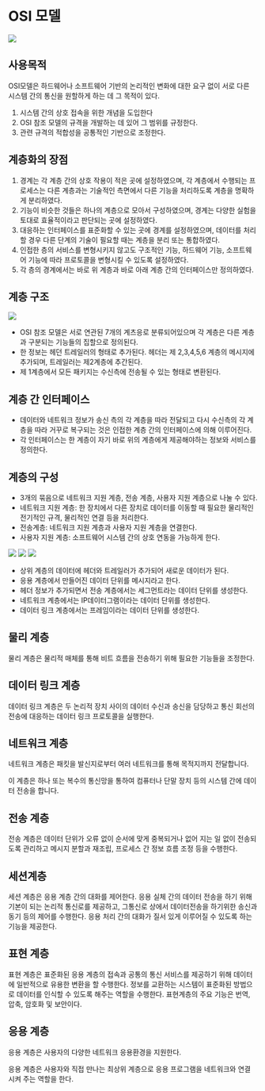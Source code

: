 # OSI 모델

<img src="https://github.com/Team-NoDoubt/PlanIt-iOS/assets/100929676/085d4dd0-baf8-4f4c-843e-e0c80e371d31">

## 사용목적

OSI모델은 하드웨어나 소프트웨어 기반의 논리적인 변화에 대한 요구 없이 서로 다른 시스템 간의 통신을 원할하게 하는 데 그 목적이 있다.

1. 시스템 간의 상호 접속을 위한 개념을 도입한다
2. OSI 참조 모델의 규격을 개발하는 데 있어 그 범위를 규정한다.
3. 관련 규격의 적합성을 공통적인 기반으로 조정한다.

## 계층화의 장점

1. 경계는 각 계층 간의 상호 작용이 적은 곳에 설정하였으며, 각 계층에서 수행되는 프로세스는 다른 계층과는 기술적인 측면에서 다른 기능을 처리하도록 계층을 명확하게 분리하였다.
2. 기능이 비슷한 것들은 하나의 계층으로 모아서 구성하였으며, 경계는 다양한 실험을 토대로 효율적이라고 판단되는 곳에 설정하였다.
3. 대응하는 인터페이스를 표준화할 수 있는 곳에 경계를 설정하였으며, 데이터를 처리할 경우 다른 단계의 기술이 필요할 때는 계층을 분리 또는 통합하였다.
4. 인접한 층의 서비스를 변형시키지 않고도 구조적인 기능, 하드웨어 기능, 소프트웨어 기능에 따라 프로토콜을 변형시킬 수 있도록 설정하였다.
5. 각 층의 경계에서는 바로 위 계층과 바로 아래 계층 간의 인터페이스만 정의하였다.

## 계층 구조

<img src="https://github.com/Team-NoDoubt/PlanIt-iOS/assets/100929676/7b051c69-6099-46fe-8fd8-f217eaeba76f">

- OSI 참조 모델은 서로 연관된 7개의 계츠응로 분류되어있으며 각 계층은 다른 계층과 구분되는 기능들의 집할으로 정의된다.
- 한 정보는 헤던 트레일러의 형태로 추가된다. 헤더는 제 2,3,4,5,6 계층의 메시지에 추가되며, 트레일러는 제2계층에 추간된다.
- 제 1계층에서 모든 패키지는 수신측에 전송될 수 있는 형태로 변환된다.

## 계층 간 인터페이스

- 데이터와 네트워크 정보가 송신 측의 각 계층을 따라 전달되고 다시 수신측의 각 계층을 따라 거꾸로 복구되는 것은 인접한 계층 간의 인터페이스에 의해 이루어진다.
- 각 인터페이스는 한 계층이 자기 바로 위의 계층에게 제공해야하는 정보와 서비스를 정의한다.

## 계층의 구성

- 3개의 묶음으로 네트워크 지원 계층, 전송 계층, 사용자 지원 계층으로 나눌 수 있다.
- 네트워크 지원 계층: 한 장치에서 다른 장치로 데이터를 이동할 때 필요한 물리적인 전기적인 규격, 물리적인 연결 등을 처리한다.
- 전송계층: 네트워크 지원 계층과 사용자 지원 계층을 연결한다.
- 사용자 지원 계층: 소프트웨어 시스템 간의 상호 연동을 가능하게 한다.

<img src="https://github.com/Team-NoDoubt/PlanIt-iOS/assets/100929676/7b051c69-6099-46fe-8fd8-f217eaeba76f">

<img src="https://github.com/Team-NoDoubt/PlanIt-iOS/assets/100929676/d8c5fadb-0a5f-459a-a188-d6c6bed011b2">

<img src="https://github.com/Team-NoDoubt/PlanIt-iOS/assets/100929676/238ea3bf-2a3c-462c-8813-26f66ca8b120">

- 상위 계층의 데이터에 헤더와 트레일러가 추가되어 새로운 데이터가 된다.
- 응용 계층에서 만들어진 데이터 단위를 메시지라고 한다.
- 헤더 정보가 추가되면서 전송 계층에서는 세그먼트라는 데이터 단위를 생성한다.
- 네트워크 계층에서는 IP데이터그램이라는 데이터 단위를 생성한다.
- 데이터 링크 계층에서는 프레임이라는 데이터 단위를 생성한다.

## 물리 계층

물리 계층은 물리적 매체를 통해 비트 흐름을 전송하기 위해 필요한 기능들을 조정한다.

## 데이터 링크 계층

데이터 링크 계층은 두 논리적 장치 사이의 데이터 수신과 송신을 담당하고 통신 회선의 전송에 대응하는 데이터 링크 프로토콜을 실행한다.

## 네트워크 계층

네트워크 계층은 패킷을 발신지로부터 여러 네트워크를 통해 목적지까지 전달합니다.

이 계층은 하나 또는 복수의 통신망을 통하여 컴퓨터나 단말 장치 등의 시스템 간에 데이터 전송을 합니다.

## 전송 계층

전송 계층은 데이터 단위가 오류 없이 순서에 맞게 중복되거나 없어 지는 일 없이 전송되도록 관리하고 메시지 분할과 재조립, 프로세스 간 정보 흐름 조정 등을 수행한다.

## 세션계층

세션 계층은 응용 계층 간의 대화를 제어한다. 응용 실체 간의 데이터 전송을 하기 위해 기본이 되는 논리적 통신로를 제공하고, 그통신로 상에서 데이터전송을 하기위한 송신과 동기 등의 제어를 수행한다. 응용 처리 간의 대화가 질서 있게 이루어질 수 있도록 하는 기능을 제공한다.

## 표현 계층

표현 계층은 표준화된 응용 계층의 접속과 공통의 통신 서비스를 제공하기 위해 데이터에 일반적으로 유용한 변환을 할 수행한다. 정보를 교환하는 시스템이 표준화된 방법으로 데이터를 인식할 수 있도록 해주는 역할을 수행한다. 표현계층의 주요 기능은 번역, 압축, 암호화 및 보안이다.

## 응용 계층

응용 계층은 사용자의 다양한 네트워크 응용환경을 지원한다.

응용 계층은 사용자와 직접 만나는 최상위 계층으로 응용 프로그램을 네트워크와 연결 시켜 주는 역할을 한다.